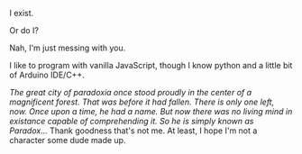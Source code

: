 I exist.

Or do I?

Nah, I'm just messing with you. 

I like to program with vanilla JavaScript, though I know python and a little bit of Arduino IDE/C++. 

_The great city of paradoxia once stood proudly in the center of a magnificent forest._
_That was before it had fallen._
_There is only one left, now. Once upon a time, he had a name. But now there was no living mind in existance capable of comprehending it. So he is simply known as Paradox..._
Thank goodness that's not me. At least, I hope I'm not a character some dude made up.
